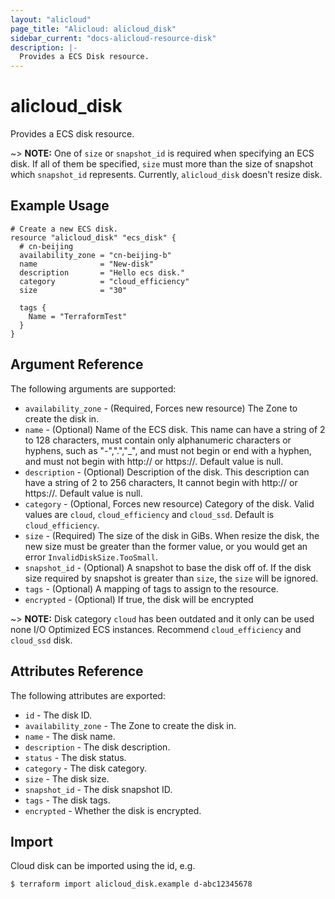 ```yaml
---
layout: "alicloud"
page_title: "Alicloud: alicloud_disk"
sidebar_current: "docs-alicloud-resource-disk"
description: |-
  Provides a ECS Disk resource.
---
```


# alicloud\_disk

Provides a ECS disk resource.

~> **NOTE:** One of `size` or `snapshot_id` is required when specifying an ECS disk. If all of them be specified, `size` must more than the size of snapshot which `snapshot_id` represents. Currently, `alicloud_disk` doesn't resize disk.

## Example Usage

```
# Create a new ECS disk.
resource "alicloud_disk" "ecs_disk" {
  # cn-beijing
  availability_zone = "cn-beijing-b"
  name              = "New-disk"
  description       = "Hello ecs disk."
  category          = "cloud_efficiency"
  size              = "30"

  tags {
    Name = "TerraformTest"
  }
}
```
## Argument Reference

The following arguments are supported:

* `availability_zone` - (Required, Forces new resource) The Zone to create the disk in.
* `name` - (Optional) Name of the ECS disk. This name can have a string of 2 to 128 characters, must contain only alphanumeric characters or hyphens, such as "-",".","_", and must not begin or end with a hyphen, and must not begin with http:// or https://. Default value is null.
* `description` - (Optional) Description of the disk. This description can have a string of 2 to 256 characters, It cannot begin with http:// or https://. Default value is null.
* `category` - (Optional, Forces new resource) Category of the disk. Valid values are `cloud`, `cloud_efficiency` and `cloud_ssd`. Default is `cloud_efficiency`.
* `size` - (Required) The size of the disk in GiBs. When resize the disk, the new size must be greater than the former value, or you would get an error `InvalidDiskSize.TooSmall`.
* `snapshot_id` - (Optional) A snapshot to base the disk off of. If the disk size required by snapshot is greater than `size`, the `size` will be ignored.
* `tags` - (Optional) A mapping of tags to assign to the resource.
* `encrypted` - (Optional) If true, the disk will be encrypted

~> **NOTE:** Disk category `cloud` has been outdated and it only can be used none I/O Optimized ECS instances. Recommend `cloud_efficiency` and `cloud_ssd` disk.

## Attributes Reference

The following attributes are exported:

* `id` - The disk ID.
* `availability_zone` - The Zone to create the disk in.
* `name` - The disk name.
* `description` - The disk description.
* `status` - The disk status.
* `category` - The disk category.
* `size` - The disk size.
* `snapshot_id` - The disk snapshot ID.
* `tags` - The disk tags.
* `encrypted` - Whether the disk is encrypted.

## Import

Cloud disk can be imported using the id, e.g.

```
$ terraform import alicloud_disk.example d-abc12345678
```
